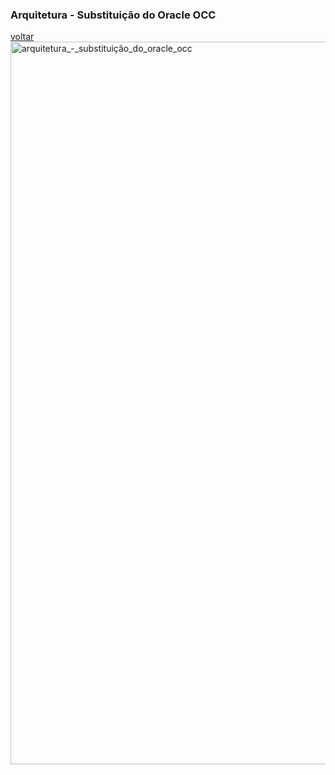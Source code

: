 ### Arquitetura - Substituição do Oracle OCC
[voltar](reuniao_tecnica_b2c_app.md)
<img width="1573" height="1156" alt="arquitetura_-_substituição_do_oracle_occ" src="https://github.com/user-attachments/assets/85afd328-4801-4943-b899-800399e8dc4d" />
